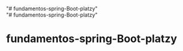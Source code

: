 "# fundamentos-spring-Boot-platzy"  
"# fundamentos-spring-Boot-platzy" 
# fundamentos-spring-Boot-platzy

